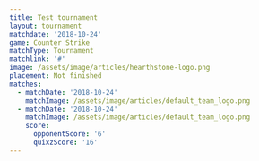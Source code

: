 ```yaml
---
title: Test tournament
layout: tournament
matchdate: '2018-10-24'
game: Counter Strike
matchType: Tournament
matchlink: '#'
image: /assets/image/articles/hearthstone-logo.png
placement: Not finished
matches:
  - matchDate: '2018-10-24'
    matchImage: /assets/image/articles/default_team_logo.png
  - matchDate: '2018-10-24'
    matchImage: /assets/image/articles/default_team_logo.png
    score:
      opponentScore: '6'
      quixzScore: '16'
---
```


